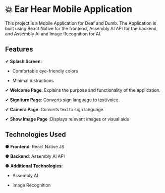 # 💥 Ear Hear Mobile Application
This project is a Mobile Application for Deaf and Dumb. The Application is built using React Native for the frontend, Assembly AI API for the backend, and Assembly AI and Image Recognition for AI.
## Features
✔ **Splash Screen**:

- Comfortable eye-friendly colors
  
- Minimal distractions

✔ **Welcome Page**: Explains the purpose and functionality of the application.

✔ **Signiture Page**: Converts sign language to text/voice.

✔ **Camera Page**: Converts text to sign language.

✔ **Show Image Page** :Displays relevant images or visual aids

## Technologies Used
● **Frontend**: React Native.JS

● **Backend**:  Assembly AI API

● **Additional Technologies**:

   - Assembly AI

   - Image Recognition
